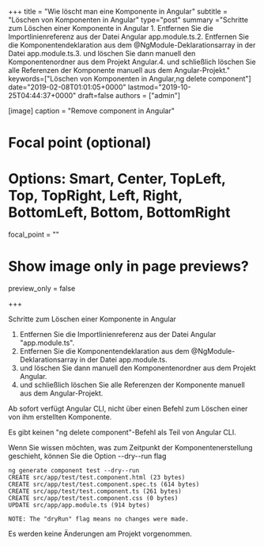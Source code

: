 +++
title = "Wie löscht man eine Komponente in Angular"
subtitle = "Löschen von Komponenten in Angular"
type="post"
summary ="Schritte zum Löschen einer Komponente in Angular 1. Entfernen Sie die Importlinienreferenz aus der Datei Angular app.module.ts.2. Entfernen Sie die Komponentendeklaration aus dem @NgModule-Deklarationsarray in der Datei app.module.ts.3. und löschen Sie dann manuell den Komponentenordner aus dem Projekt Angular.4. und schließlich löschen Sie alle Referenzen der Komponente manuell aus dem Angular-Projekt."
keywords=["Löschen von Komponenten in Angular,ng delete component"]
date="2019-02-08T01:01:05+0000"
lastmod="2019-10-25T04:44:37+0000"
draft=false
authors = ["admin"]

[image]
  caption = "Remove component in Angular"

  # Focal point (optional)
  # Options: Smart, Center, TopLeft, Top, TopRight, Left, Right, BottomLeft, Bottom, BottomRight
  focal_point = ""

  # Show image only in page previews?
  preview_only = false

+++

Schritte zum Löschen einer Komponente in Angular

1. Entfernen Sie die Importlinienreferenz aus der Datei Angular "app.module.ts".
2. Entfernen Sie die Komponentendeklaration aus dem @NgModule-Deklarationsarray in der Datei app.module.ts.
3. und löschen Sie dann manuell den Komponentenordner aus dem Projekt Angular.
4. und schließlich löschen Sie alle Referenzen der Komponente manuell aus dem Angular-Projekt.


Ab sofort verfügt Angular CLI, nicht über einen Befehl zum Löschen einer von ihm erstellten Komponente.

Es gibt keinen "ng delete component"-Befehl als Teil von Angular CLI.

Wenn Sie wissen möchten, was zum Zeitpunkt der Komponentenerstellung geschieht, können Sie die Option --dry--run flag

```
ng generate component test --dry--run
CREATE src/app/test/test.component.html (23 bytes)
CREATE src/app/test/test.component.spec.ts (614 bytes)
CREATE src/app/test/test.component.ts (261 bytes)
CREATE src/app/test/test.component.css (0 bytes)
UPDATE src/app/app.module.ts (914 bytes)

NOTE: The "dryRun" flag means no changes were made.
```

Es werden keine Änderungen am Projekt vorgenommen.
